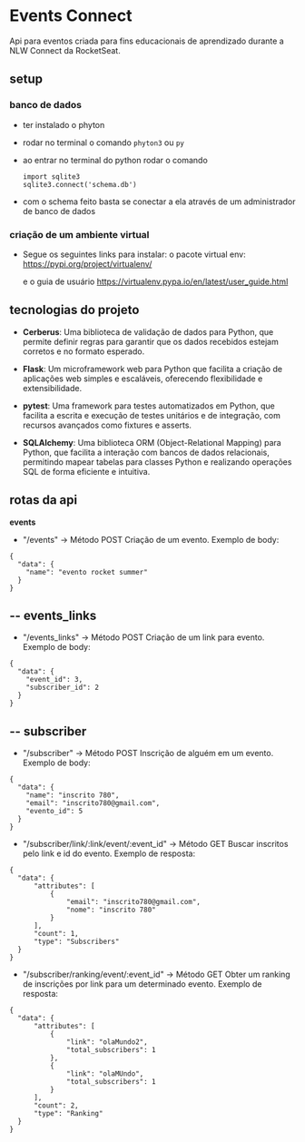 # Events Connect

Api para eventos criada para fins educacionais de aprendizado durante a NLW Connect da RocketSeat.

## setup

### banco de dados

- ter instalado o phyton
- rodar no terminal o comando `phyton3` ou `py`
- ao entrar no terminal do python rodar o comando

  ```
  import sqlite3
  sqlite3.connect('schema.db')
  ```

- com o schema feito basta se conectar a ela através de um administrador de banco de dados

### criação de um ambiente virtual

- Segue os seguintes links para instalar:
  o pacote virtual env:
  https://pypi.org/project/virtualenv/

  e o guia de usuário
  https://virtualenv.pypa.io/en/latest/user_guide.html

## tecnologias do projeto

- **Cerberus**:
  Uma biblioteca de validação de dados para Python, que permite definir regras para garantir que os dados recebidos estejam corretos e no formato esperado.

- **Flask**:
  Um microframework web para Python que facilita a criação de aplicações web simples e escaláveis, oferecendo flexibilidade e extensibilidade.

- **pytest**:
  Uma framework para testes automatizados em Python, que facilita a escrita e execução de testes unitários e de integração, com recursos avançados como fixtures e asserts.

- **SQLAlchemy**:
  Uma biblioteca ORM (Object-Relational Mapping) para Python, que facilita a interação com bancos de dados relacionais, permitindo mapear tabelas para classes Python e realizando operações SQL de forma eficiente e intuitiva.

## rotas da api

**events**

- "/events" -> Método POST
  Criação de um evento. Exemplo de body:

```
{
  "data": {
    "name": "evento rocket summer"
  }
}
```

--
**events_links**
--

- "/events_links" -> Método POST
  Criação de um link para evento. Exemplo de body:

```
{
  "data": {
    "event_id": 3,
    "subscriber_id": 2
  }
}
```

--
**subscriber**
--

- "/subscriber" -> Método POST
  Inscrição de alguém em um evento. Exemplo de body:

```
{
  "data": {
    "name": "inscrito 780",
    "email": "inscrito780@gmail.com",
    "evento_id": 5
  }
}
```

- "/subscriber/link/:link/event/:event_id" -> Método GET
  Buscar inscritos pelo link e id do evento. Exemplo de resposta:

```
{
  "data": {
      "attributes": [
          {
              "email": "inscrito780@gmail.com",
              "nome": "inscrito 780"
          }
      ],
      "count": 1,
      "type": "Subscribers"
  }
}
```

- "/subscriber/ranking/event/:event_id" -> Método GET
  Obter um ranking de inscrições por link para um determinado evento. Exemplo de resposta:

```
{
  "data": {
      "attributes": [
          {
              "link": "olaMundo2",
              "total_subscribers": 1
          },
          {
              "link": "olaMUndo",
              "total_subscribers": 1
          }
      ],
      "count": 2,
      "type": "Ranking"
  }
}
```

